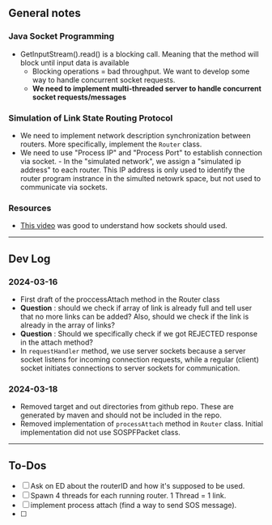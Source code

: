 ## General notes
### Java Socket Programming
- GetInputStream().read() is a blocking call. Meaning that the method will block until input data is available
    - Blocking operations = bad throughput. We want to develop some way to handle concurrent socket requests. 
    - **We need to implement multi-threaded server to handle concurrent socket requests/messages**

### Simulation of Link State Routing Protocol
- We need to implement network description synchronization between routers. More specifically, implement the `Router` class.
- We need to use "Process IP" and "Process Port" to establish connection via socket. - In the "simulated network", we assign a "simulated ip address" to each router. This IP address is only used to identify the router program instrance in the simulted netowrk space, but not used to communicate via sockets. 

### Resources
- [This video](https://www.youtube.com/watch?v=gchR3DpY-8Q) was good to understand how sockets should used.
---
## Dev Log
### 2024-03-16
- First draft of the proccessAttach method in the Router class
- **Question** : should we check if array of link is already full and tell user that no more links can be added? Also, should we check if the link is already in the array of links?
- **Question** : Should we specifically check if we got REJECTED response in the attach method? 
- In `requestHandler` method, we use server sockets because a server socket listens for incoming connection requests, while a regular (client) socket initiates connections to server sockets for communication.
### 2024-03-18
- Removed target and out directories from github repo. These are generated by maven and should not be included in the repo.
- Removed implementation of `processAttach` method in `Router` class. Initial implementation did not use SOSPFPacket class.

---
## To-Dos
- [ ] Ask on ED about the routerID and how it's supposed to be used. 
- [ ] Spawn 4 threads for each running router. 1 Thread = 1 link.
- [ ] implement process attach (find a way to send SOS message).
- [ ]  
